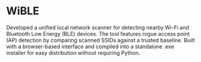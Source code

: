 # WiBLE
Developed a unified local network scanner for detecting nearby Wi-Fi and Bluetooth Low Energy (BLE) devices. The tool features rogue access point (AP) detection by comparing scanned SSIDs against a trusted baseline. Built with a browser-based interface and compiled into a standalone .exe installer for easy distribution without requiring Python.

